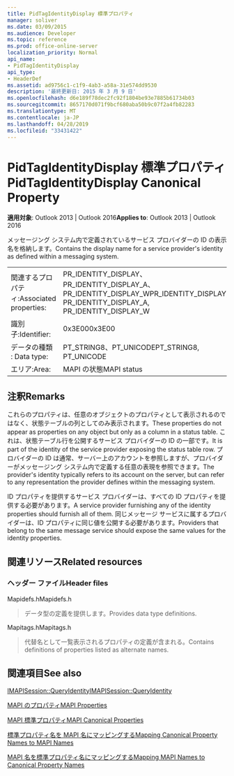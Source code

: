 ```yaml
---
title: PidTagIdentityDisplay 標準プロパティ
manager: soliver
ms.date: 03/09/2015
ms.audience: Developer
ms.topic: reference
ms.prod: office-online-server
localization_priority: Normal
api_name:
- PidTagIdentityDisplay
api_type:
- HeaderDef
ms.assetid: ad9756c1-c1f9-4ab3-a58a-31e574dd9530
description: '最終更新日: 2015 年 3 月 9 日'
ms.openlocfilehash: d6e189f78dec2fc92f1804be93e7885b61734b03
ms.sourcegitcommit: 8657170d071f9bcf680aba50b9c07f2a4fb82283
ms.translationtype: MT
ms.contentlocale: ja-JP
ms.lasthandoff: 04/28/2019
ms.locfileid: "33431422"
---
```

# <a name="pidtagidentitydisplay-canonical-property"></a><span data-ttu-id="ff9b3-103">PidTagIdentityDisplay 標準プロパティ</span><span class="sxs-lookup"><span data-stu-id="ff9b3-103">PidTagIdentityDisplay Canonical Property</span></span>

  
  
<span data-ttu-id="ff9b3-104">**適用対象**: Outlook 2013 | Outlook 2016</span><span class="sxs-lookup"><span data-stu-id="ff9b3-104">**Applies to**: Outlook 2013 | Outlook 2016</span></span> 
  
<span data-ttu-id="ff9b3-105">メッセージング システム内で定義されているサービス プロバイダーの ID の表示名を格納します。</span><span class="sxs-lookup"><span data-stu-id="ff9b3-105">Contains the display name for a service provider's identity as defined within a messaging system.</span></span> 
  
|||
|:-----|:-----|
|<span data-ttu-id="ff9b3-106">関連するプロパティ:</span><span class="sxs-lookup"><span data-stu-id="ff9b3-106">Associated properties:</span></span>  <br/> |<span data-ttu-id="ff9b3-107">PR_IDENTITY_DISPLAY、PR_IDENTITY_DISPLAY_A、PR_IDENTITY_DISPLAY_W</span><span class="sxs-lookup"><span data-stu-id="ff9b3-107">PR_IDENTITY_DISPLAY, PR_IDENTITY_DISPLAY_A, PR_IDENTITY_DISPLAY_W</span></span>  <br/> |
|<span data-ttu-id="ff9b3-108">識別子:</span><span class="sxs-lookup"><span data-stu-id="ff9b3-108">Identifier:</span></span>  <br/> |<span data-ttu-id="ff9b3-109">0x3E00</span><span class="sxs-lookup"><span data-stu-id="ff9b3-109">0x3E00</span></span>  <br/> |
|<span data-ttu-id="ff9b3-110">データの種類 : </span><span class="sxs-lookup"><span data-stu-id="ff9b3-110">Data type:</span></span>  <br/> |<span data-ttu-id="ff9b3-111">PT_STRING8、PT_UNICODE</span><span class="sxs-lookup"><span data-stu-id="ff9b3-111">PT_STRING8, PT_UNICODE</span></span>  <br/> |
|<span data-ttu-id="ff9b3-112">エリア:</span><span class="sxs-lookup"><span data-stu-id="ff9b3-112">Area:</span></span>  <br/> |<span data-ttu-id="ff9b3-113">MAPI の状態</span><span class="sxs-lookup"><span data-stu-id="ff9b3-113">MAPI status</span></span>  <br/> |
   
## <a name="remarks"></a><span data-ttu-id="ff9b3-114">注釈</span><span class="sxs-lookup"><span data-stu-id="ff9b3-114">Remarks</span></span>

<span data-ttu-id="ff9b3-115">これらのプロパティは、任意のオブジェクトのプロパティとして表示されるのではなく、状態テーブルの列としてのみ表示されます。</span><span class="sxs-lookup"><span data-stu-id="ff9b3-115">These properties do not appear as properties on any object but only as a column in a status table.</span></span> <span data-ttu-id="ff9b3-116">これは、状態テーブル行を公開するサービス プロバイダーの ID の一部です。</span><span class="sxs-lookup"><span data-stu-id="ff9b3-116">It is part of the identity of the service provider exposing the status table row.</span></span> <span data-ttu-id="ff9b3-117">プロバイダーの ID は通常、サーバー上のアカウントを参照しますが、プロバイダーがメッセージング システム内で定義する任意の表現を参照できます。</span><span class="sxs-lookup"><span data-stu-id="ff9b3-117">The provider's identity typically refers to its account on the server, but can refer to any representation the provider defines within the messaging system.</span></span> 
  
<span data-ttu-id="ff9b3-118">ID プロパティを提供するサービス プロバイダーは、すべての ID プロパティを提供する必要があります。</span><span class="sxs-lookup"><span data-stu-id="ff9b3-118">A service provider furnishing any of the identity properties should furnish all of them.</span></span> <span data-ttu-id="ff9b3-119">同じメッセージ サービスに属するプロバイダーは、ID プロパティに同じ値を公開する必要があります。</span><span class="sxs-lookup"><span data-stu-id="ff9b3-119">Providers that belong to the same message service should expose the same values for the identity properties.</span></span> 
  
## <a name="related-resources"></a><span data-ttu-id="ff9b3-120">関連リソース</span><span class="sxs-lookup"><span data-stu-id="ff9b3-120">Related resources</span></span>

### <a name="header-files"></a><span data-ttu-id="ff9b3-121">ヘッダー ファイル</span><span class="sxs-lookup"><span data-stu-id="ff9b3-121">Header files</span></span>

<span data-ttu-id="ff9b3-122">Mapidefs.h</span><span class="sxs-lookup"><span data-stu-id="ff9b3-122">Mapidefs.h</span></span>
  
> <span data-ttu-id="ff9b3-123">データ型の定義を提供します。</span><span class="sxs-lookup"><span data-stu-id="ff9b3-123">Provides data type definitions.</span></span>
    
<span data-ttu-id="ff9b3-124">Mapitags.h</span><span class="sxs-lookup"><span data-stu-id="ff9b3-124">Mapitags.h</span></span>
  
> <span data-ttu-id="ff9b3-125">代替名として一覧表示されるプロパティの定義が含まれる。</span><span class="sxs-lookup"><span data-stu-id="ff9b3-125">Contains definitions of properties listed as alternate names.</span></span>
    
## <a name="see-also"></a><span data-ttu-id="ff9b3-126">関連項目</span><span class="sxs-lookup"><span data-stu-id="ff9b3-126">See also</span></span>



[<span data-ttu-id="ff9b3-127">IMAPISession::QueryIdentity</span><span class="sxs-lookup"><span data-stu-id="ff9b3-127">IMAPISession::QueryIdentity</span></span>](imapisession-queryidentity.md)


[<span data-ttu-id="ff9b3-128">MAPI のプロパティ</span><span class="sxs-lookup"><span data-stu-id="ff9b3-128">MAPI Properties</span></span>](mapi-properties.md)
  
[<span data-ttu-id="ff9b3-129">MAPI 標準プロパティ</span><span class="sxs-lookup"><span data-stu-id="ff9b3-129">MAPI Canonical Properties</span></span>](mapi-canonical-properties.md)
  
[<span data-ttu-id="ff9b3-130">標準プロパティ名を MAPI 名にマッピングする</span><span class="sxs-lookup"><span data-stu-id="ff9b3-130">Mapping Canonical Property Names to MAPI Names</span></span>](mapping-canonical-property-names-to-mapi-names.md)
  
[<span data-ttu-id="ff9b3-131">MAPI 名を標準プロパティ名にマッピングする</span><span class="sxs-lookup"><span data-stu-id="ff9b3-131">Mapping MAPI Names to Canonical Property Names</span></span>](mapping-mapi-names-to-canonical-property-names.md)

